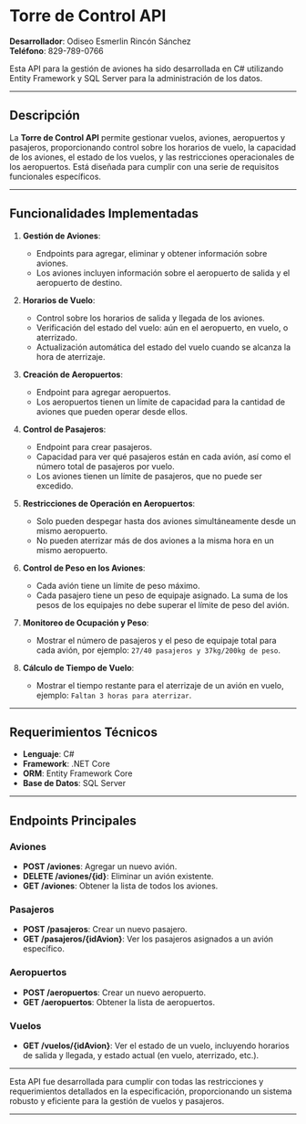 # Torre de Control API

**Desarrollador**: Odiseo Esmerlin Rincón Sánchez  
**Teléfono**: 829-789-0766

Esta API para la gestión de aviones ha sido desarrollada en C# utilizando Entity Framework y SQL Server para la administración de los datos.

---

## Descripción

La **Torre de Control API** permite gestionar vuelos, aviones, aeropuertos y pasajeros, proporcionando control sobre los horarios de vuelo, la capacidad de los aviones, el estado de los vuelos, y las restricciones operacionales de los aeropuertos. Está diseñada para cumplir con una serie de requisitos funcionales específicos.

---

## Funcionalidades Implementadas

1. **Gestión de Aviones**:  
   - Endpoints para agregar, eliminar y obtener información sobre aviones.
   - Los aviones incluyen información sobre el aeropuerto de salida y el aeropuerto de destino.

2. **Horarios de Vuelo**:  
   - Control sobre los horarios de salida y llegada de los aviones.
   - Verificación del estado del vuelo: aún en el aeropuerto, en vuelo, o aterrizado.
   - Actualización automática del estado del vuelo cuando se alcanza la hora de aterrizaje.

3. **Creación de Aeropuertos**:  
   - Endpoint para agregar aeropuertos.
   - Los aeropuertos tienen un límite de capacidad para la cantidad de aviones que pueden operar desde ellos.

4. **Control de Pasajeros**:  
   - Endpoint para crear pasajeros.
   - Capacidad para ver qué pasajeros están en cada avión, así como el número total de pasajeros por vuelo.
   - Los aviones tienen un límite de pasajeros, que no puede ser excedido.

5. **Restricciones de Operación en Aeropuertos**:  
   - Solo pueden despegar hasta dos aviones simultáneamente desde un mismo aeropuerto.
   - No pueden aterrizar más de dos aviones a la misma hora en un mismo aeropuerto.

6. **Control de Peso en los Aviones**:  
   - Cada avión tiene un límite de peso máximo.
   - Cada pasajero tiene un peso de equipaje asignado. La suma de los pesos de los equipajes no debe superar el límite de peso del avión.

7. **Monitoreo de Ocupación y Peso**:  
   - Mostrar el número de pasajeros y el peso de equipaje total para cada avión, por ejemplo: `27/40 pasajeros y 37kg/200kg de peso`.

8. **Cálculo de Tiempo de Vuelo**:  
   - Mostrar el tiempo restante para el aterrizaje de un avión en vuelo, ejemplo: `Faltan 3 horas para aterrizar`.

---

## Requerimientos Técnicos

- **Lenguaje**: C#
- **Framework**: .NET Core
- **ORM**: Entity Framework Core
- **Base de Datos**: SQL Server

---

## Endpoints Principales

### Aviones
- **POST /aviones**: Agregar un nuevo avión.
- **DELETE /aviones/{id}**: Eliminar un avión existente.
- **GET /aviones**: Obtener la lista de todos los aviones.
  
### Pasajeros
- **POST /pasajeros**: Crear un nuevo pasajero.
- **GET /pasajeros/{idAvion}**: Ver los pasajeros asignados a un avión específico.

### Aeropuertos
- **POST /aeropuertos**: Crear un nuevo aeropuerto.
- **GET /aeropuertos**: Obtener la lista de aeropuertos.

### Vuelos
- **GET /vuelos/{idAvion}**: Ver el estado de un vuelo, incluyendo horarios de salida y llegada, y estado actual (en vuelo, aterrizado, etc.).

---

Esta API fue desarrollada para cumplir con todas las restricciones y requerimientos detallados en la especificación, proporcionando un sistema robusto y eficiente para la gestión de vuelos y pasajeros.

---
